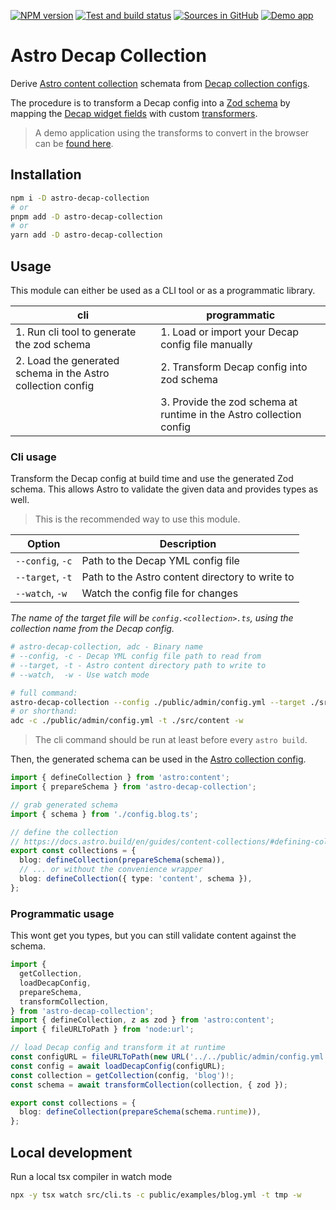 <a href="https://www.npmjs.com/package/astro-decap-collection"><img src="https://img.shields.io/npm/v/astro-decap-collection?style=for-the-badge&label=npm%20%40latest&logo=npm" alt="NPM version"/></a>
<a href="https://github.com/davidenke/astro-decap-collection/actions/workflows/main.yml"><img src="https://img.shields.io/github/actions/workflow/status/davidenke/astro-decap-collection/main.yml?style=for-the-badge&label=tests%20%2B%20build&logo=github&logoColor=white" alt="Test and build status"/></a>
<a href="https://github.com/davidenke/astro-decap-collection#readme"><img src="https://img.shields.io/badge/github-sources-blue?style=for-the-badge&logo=github" alt="Sources in GitHub"/></a>
<a href="https://davidenke.github.io/astro-decap-collection"><img src="https://img.shields.io/badge/demo-app-yellow?style=for-the-badge&logo=github&logoSize=50px" alt="Demo app"/></a>

# Astro Decap Collection

Derive [Astro content collection](https://docs.astro.build/en/guides/content-collections/) schemata from [Decap collection configs](https://decapcms.org/docs/configuration-options/#collections).

The procedure is to transform a Decap config into a [Zod schema](https://zod.dev/?id=basic-usage) by mapping the [Decap widget fields](https://decapcms.org/docs/widgets/) with custom [transformers](https://github.com/davidenke/astro-decap-collection/tree/main/src/transformers/).

> A demo application using the transforms to convert in the browser can be [found here](https://davidenke.github.io/astro-decap-collection).

## Installation

```bash
npm i -D astro-decap-collection
# or
pnpm add -D astro-decap-collection
# or
yarn add -D astro-decap-collection
```

## Usage

This module can either be used as a CLI tool or as a programmatic library.

| cli                                                         | programmatic                                                        |
| ----------------------------------------------------------- | ------------------------------------------------------------------- |
| 1. Run cli tool to generate the zod schema                  | 1. Load or import your Decap config file manually                   |
| 2. Load the generated schema in the Astro collection config | 2. Transform Decap config into zod schema                           |
|                                                             | 3. Provide the zod schema at runtime in the Astro collection config |

### Cli usage

Transform the Decap config at build time and use the generated Zod schema. This allows Astro to validate the given data and provides types as well.

> This is the recommended way to use this module.

| Option           | Description                                     |
| ---------------- | ----------------------------------------------- |
| `--config`, `-c` | Path to the Decap YML config file               |
| `--target`, `-t` | Path to the Astro content directory to write to |
| `--watch`, `-w`  | Watch the config file for changes               |

_The name of the target file will be `config.<collection>.ts`, using the collection name from the Decap config._

```bash
# astro-decap-collection, adc - Binary name
# --config, -c - Decap YML config file path to read from
# --target, -t - Astro content directory path to write to
# --watch,  -w - Use watch mode

# full command:
astro-decap-collection --config ./public/admin/config.yml --target ./src/content --watch
# or shorthand:
adc -c ./public/admin/config.yml -t ./src/content -w
```

> The cli command should be run at least before every `astro build`.

Then, the generated schema can be used in the [Astro collection config](https://docs.astro.build/en/guides/content-collections/#defining-collections).

```typescript
import { defineCollection } from 'astro:content';
import { prepareSchema } from 'astro-decap-collection';

// grab generated schema
import { schema } from './config.blog.ts';

// define the collection
// https://docs.astro.build/en/guides/content-collections/#defining-collections
export const collections = {
  blog: defineCollection(prepareSchema(schema)),
  // ... or without the convenience wrapper
  blog: defineCollection({ type: 'content', schema }),
};
```

### Programmatic usage

This wont get you types, but you can still validate content against the schema.

```typescript
import {
  getCollection,
  loadDecapConfig,
  prepareSchema,
  transformCollection,
} from 'astro-decap-collection';
import { defineCollection, z as zod } from 'astro:content';
import { fileURLToPath } from 'node:url';

// load Decap config and transform it at runtime
const configURL = fileURLToPath(new URL('../../public/admin/config.yml', import.meta.url));
const config = await loadDecapConfig(configURL);
const collection = getCollection(config, 'blog')!;
const schema = await transformCollection(collection, { zod });

export const collections = {
  blog: defineCollection(prepareSchema(schema.runtime)),
};
```

## Local development

Run a local tsx compiler in watch mode

```bash
npx -y tsx watch src/cli.ts -c public/examples/blog.yml -t tmp -w
```
